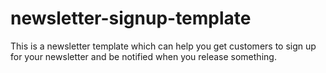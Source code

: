 # newsletter-signup-template
This is a newsletter template which can help you get customers to sign up for your newsletter and be notified when you release something.
